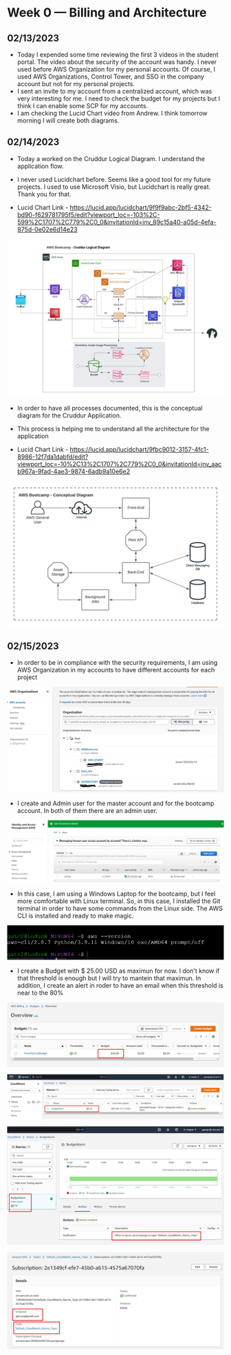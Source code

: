 # Week 0 — Billing and Architecture

## 02/13/2023  
  - Today I expended some time reviewing the first 3 videos in the student portal. The video about the security of the account was handy. I never used before AWS Organization for my personal accounts. Of course, I used AWS Organizations, Control Tower, and SSO in the company account but not for my personal projects. 
  - I  sent an invite to my account from a centralized account, which was very interesting for me. I need to check the budget for my projects but I think I can enable some SCP for my accounts. 
  - I am checking the Lucid Chart video from Andrew. I think tomorrow morning I will create both diagrams.
 
## 02/14/2023
- Today a worked on the Cruddur Logical Diagram. I understand the application flow. 
- I never used Lucidchart before. Seems like a good tool for my future projects. I used to use Microsoft Visio, but Lucidchart is really great. Thank you for that.

- Lucid Chart Link - https://lucid.app/lucidchart/9f9f9abc-2bf5-4342-bd90-f629781795f5/edit?viewport_loc=-103%2C-599%2C1707%2C779%2C0_0&invitationId=inv_89c15a40-a05d-4efa-875d-0e02e6d14e23

![_Cruddur Logical Diagram](../journal/assets/Cruddur%20Logical%20Diagram.jpeg)

- In order to have all processes documented, this is the conceptual diagram for the Cruddur Application.
- This process is helping me to understand all the architecture for the application

- Lucid Chart Link - https://lucid.app/lucidchart/9fbc9012-3157-4fc1-8986-12f7da1dabfd/edit?viewport_loc=-10%2C13%2C1707%2C779%2C0_0&invitationId=inv_aacb967a-9fad-4ae3-9874-6adb9a10e6e2

![_Cruddur Logical Diagram](../journal/assets/Cruddur%20Conceptual%20Diagram.jpeg)

## 02/15/2023

- In order to be in compliance with the security requirements, I am using AWS Organization in my accounts to have different accounts for each project

![AWS Organiztions](../journal/assets/AWSOrganizations.jpg)

- I create and Admin user for the master account and for the bootcamp account. In both of them there are an admin user.

![AWS Organiztions](../journal/assets/AdminUser.jpg)

- In this case, I am using a Windows Laptop for the bootcamp, but I feel more comfortable with Linux terminal. So, in this case, I installed the Git terminal in order to have some commands from the Linux side. The AWS CLI is installed and ready to make magic.

![AWS Organiztions](../journal/assets/awscli.jpg)

- I create a Budget with $ 25.00 USD as maximun for now. I don't know if that threshold is enough but I will try to mantein that maximun. In addition, I create an alert in roder to have an email when this threshold is near to the 80%

![AWS Organiztions](../journal/assets/Budget.jpg)

![AWS Organiztions](../journal/assets/BudgetAlarm.jpg)

![AWS Organiztions](../journal/assets/BudgetAlarm2.jpg)

![AWS Organiztions](../journal/assets/BudgetAlarm3.jpg)

